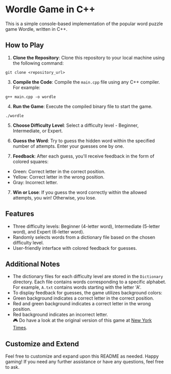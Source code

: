 # Wordle Game in C++

This is a simple console-based implementation of the popular word puzzle game Wordle, written in C++.
## How to Play

1. **Clone the Repository**: Clone this repository to your local machine using the following command:
```
git clone <repository_url>
```
3. **Compile the Code**: Compile the `main.cpp` file using any C++ compiler. For example:
```
g++ main.cpp -o wordle
```
4. **Run the Game**: Execute the compiled binary file to start the game.
```
./wordle
```
5. **Choose Difficulty Level**: Select a difficulty level - Beginner, Intermediate, or Expert.

6. **Guess the Word**: Try to guess the hidden word within the specified number of attempts. Enter your guesses one by one.

7. **Feedback**: After each guess, you'll receive feedback in the form of colored squares:
- Green: Correct letter in the correct position.
- Yellow: Correct letter in the wrong position.
- Gray: Incorrect letter.

7. **Win or Lose**: If you guess the word correctly within the allowed attempts, you win! Otherwise, you lose.

## Features

- Three difficulty levels: Beginner (4-letter word), Intermediate (5-letter word), and Expert (6-letter word).
- Randomly selects words from a dictionary file based on the chosen difficulty level.
- User-friendly interface with colored feedback for guesses.

## Additional Notes

- The dictionary files for each difficulty level are stored in the `Dictionary` directory. Each file contains words corresponding to a specific alphabet. For example, `A.txt` contains words starting with the letter 'A'.
- To display feedback for guesses, the game utilizes background colors:
- Green background indicates a correct letter in the correct position.
- Red and green background indicates a correct letter in the wrong position.
- Red background indicates an incorrect letter. <br>
🎮 Do have a look at the original version of this game at
[New York Times](https://www.nytimes.com/games/wordle/index.html).
## Customize and Extend

Feel free to customize and expand upon this README as needed. Happy gaming! If you need any further assistance or have any questions, feel free to ask.
